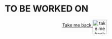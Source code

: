 

# TO BE WORKED ON


<p align="center">
    <a align="middle" href="https://github.com/ParthibanRajasekaran/restassured-gherkin-testng-allure/blob/main/README.md">Take me back
      <img align="middle" alt="take me back to read me" width="45px" src="https://cdn.arrowpng.com/images/red-go-back-arrow.png" />
    </a>
</p>